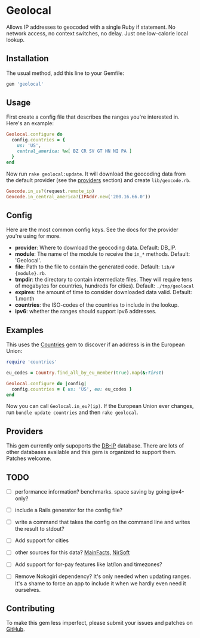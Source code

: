 # Geolocal

Allows IP addresses to geocoded with a single Ruby if statement.
No network access, no context switches, no delay.  Just one low-calorie local lookup.


## Installation

The usual method, add this line to your Gemfile:

```ruby
gem 'geolocal'
```


## Usage

First create a config file that describes the ranges you're interested in.
Here's an example:

```ruby
Geolocal.configure do
  config.countries = {
    us: 'US',
    central_america: %w[ BZ CR SV GT HN NI PA ]
  }
end
```

Now run `rake geolocal:update`.  It will download the geocoding data
from the default provider (see the [providers](#providers) section) and
create `lib/geocode.rb`.

```ruby
Geocode.in_us?(request.remote_ip)
Geocode.in_central_america?(IPAddr.new('200.16.66.0'))
```


## Config

Here are the most common config keys.  See the docs for the provider
you're using for more.

* **provider**: Where to download the geocoding data.  Default: DB_IP.
* **module**: The name of the module to receive the `in_*` methods.  Default: 'Geolocal'.
* **file**: Path to the file to contain the generated code.  Default: `lib/#{module}.rb`.
* **tmpdir**: the directory to contain intermediate files.  They will require tens of megabytes
  for countries, hundreds for cities).  Default: `./tmp/geolocal`
* **expires**: the amount of time to consider downloaded data valid.  Default: 1.month
* **countries**: the ISO-codes of the countries to include in the lookup.
* **ipv6**: whether the ranges should support ipv6 addresses.


## Examples

This uses the [Countries](https://github.com/hexorx/countries) gem
to discover if an address is in the European Union:

```ruby
require 'countries'

eu_codes = Country.find_all_by_eu_member(true).map(&:first)

Geolocal.configure do |config|
  config.countries = { us: 'US', eu: eu_codes }
end
```

Now you can call `Geolocal.in_eu?(ip)`.  If the European Union ever changes,
run `bundle update countries` and then `rake geolocal`.

## Providers

This gem currently only supoports the [DB-IP](https://db-ip.com/about/) database.
There are lots of other databases available and this gem is organized to support them.
Patches welcome.


## TODO

- [ ] performance information?  benchmarks.  space saving by going ipv4-only?
- [ ] include a Rails generator for the config file?
- [ ] write a command that takes the config on the command line and writes the result to stdout?
- [ ] Add support for cities
- [ ] other sources for this data? [MainFacts](http://mainfacts.com/ip-address-space-addresses), [NirSoft](http://www.nirsoft.net/countryip/)
- [ ] Add support for for-pay features like lat/lon and timezones?
- [ ] Remove Nokogiri dependency?  It's only needed when updating ranges.  It's a shame to force an app to include it when we hardly even need it ourselves.


## Contributing

To make this gem less imperfect, please submit your issues and patches on
[GitHub](https://github.com/bronson/geolocal/).
